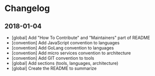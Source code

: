 # Changelog

## 2018-01-04

* [global] Add "How To Contribute" and "Maintainers" part of README
* [convention] Add JavaScript convention to languages
* [convention] Add GoLang convention to languages
* [convention] Add micro services convention to architecture
* [convention] Add GIT convention to tools
* [global] Add sections (tools, languages, architecture)
* [global] Create the README to summarize
